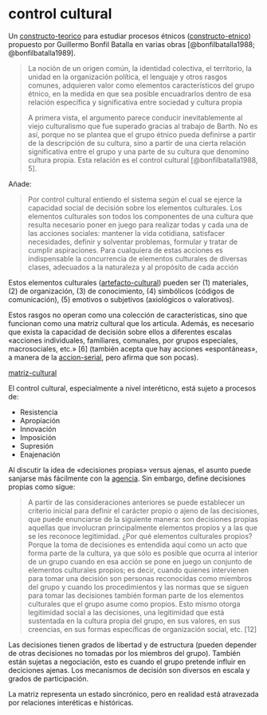 # control cultural

Un [constructo-teorico](constructo-teorico.md) para estudiar procesos étnicos ([constructo-etnico](constructo-etnico.md)) propuesto por Guillermo Bonfil Batalla en varias obras [@bonfilbatalla1988; @bonfilbatalla1989].

 >
 > La noción de un origen común, la identidad colectiva, el territorio, la unidad en la organización política, el lenguaje y otros rasgos comunes, adquieren valor como elementos característicos del grupo étnico, en la medida en que sea posible encuadrarlos dentro de esa relación específica y significativa entre sociedad y cultura propia
 >
 > A primera vista, el argumento parece conducir inevitablemente al viejo culturalismo que fue superado gracias al trabajo de Barth. No es así, porque no se plantea que el grupo étnico pueda definirse a partir de la descripción de su cultura, sino a partir de una cierta relación significativa entre el grupo y una parte de su cultura que denomino cultura propia. Esta relación es el control cultural [@bonfilbatalla1988, 5].

Añade:

 >
 > Por control cultural entiendo el sistema según el cual se ejerce la capacidad social de decisión sobre los elementos culturales. Los elementos culturales son todos los componentes de una cultura que resulta necesario poner en juego para realizar todas y cada una de las acciones sociales: mantener la vida cotidiana, satisfacer necesidades, definir y solventar problemas, formular y tratar de cumplir aspiraciones. Para cualquiera de estas acciones es indispensable la concurrencia de elementos culturales de diversas clases, adecuados a la naturaleza y al propósito de cada acción

Estos elementos culturales ([artefacto-cultural](artefacto-cultural.md)) pueden ser (1) materiales, (2) de organización, (3) de conocimiento, (4) simbólicos (códigos de comunicación), (5) emotivos o subjetivos (axiológicos o valorativos).

Estos rasgos no operan como una colección de características, sino que funcionan como una matriz cultural que los articula. Además, es necesario que exista la capacidad de decisión sobre ellos a diferentes escalas «acciones individuales, familiares, comunales, por grupos especiales, macrosociales, etc.» [6] (también acepta que hay acciones «espontáneas», a manera de la [accion-serial](accion-serial.md), pero afirma que son pocas).

[matriz-cultural](matriz-cultural.md)

El control cultural, especialmente a nivel interéticno, está sujeto a procesos de:

* Resistencia
* Apropiación
* Innovación
* Imposición
* Supresión
* Enajenación

Al discutir la idea de «decisiones propias» versus ajenas, el asunto puede sanjarse más fácilmente con la [agencia](agencia.md). Sin embargo, define decisiones propias como sigue:

 >
 > A partir de las consideraciones anteriores se puede establecer un criterio inicial para definir el carácter propio o ajeno de las decisiones, que puede enunciarse de la siguiente manera: son decisiones propias aquellas que involucran principalmente elementos propios y a las que se les reconoce legitimidad. ¿Por qué elementos culturales propios? Porque la toma de decisiones es entendida aquí como un acto que forma parte de la cultura, ya que sólo es posible que ocurra al interior de un grupo cuando en esa acción se pone en juego un conjunto de elementos culturales propios; es decir, cuando quienes intervienen para tomar una decisión son personas reconocidas como miembros del grupo y cuando los procedimientos y las normas que se siguen para tomar las decisiones también forman parte de los elementos culturales que el grupo asume como propios. Esto mismo otorga legitimidad social a las decisiones, una legitimidad que está sustentada en la cultura propia del grupo, en sus valores, en sus creencias, en sus formas específicas de organización social, etc. [12]

Las decisiones tienen grados de libertad y de estructura (pueden depender de otras decisiones no tomadas por los miembros del grupo). También están sujetas a negociación, esto es cuando el grupo pretende influir en deciciones ajenas. Los mecanismos de decisión son diversos en escala y grados de participación.

La matriz representa un estado sincrónico, pero en realidad está atravezada por relaciones interéticas e históricas.
